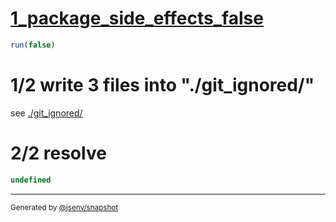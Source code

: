 # [1_package_side_effects_false](../../package_side_effects_update_2.test.mjs#L41)

```js
run(false)
```

# 1/2 write 3 files into "./git_ignored/"

see [./git_ignored/](./git_ignored/)

# 2/2 resolve

```js
undefined
```

---

<sub>
  Generated by <a href="https://github.com/jsenv/core/tree/main/packages/tooling/snapshot">@jsenv/snapshot</a>
</sub>
